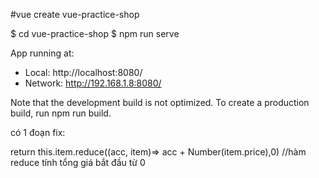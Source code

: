 #vue create vue-practice-shop

 $ cd vue-practice-shop
 $ npm run serve 

 App running at:
  - Local:   http://localhost:8080/
  - Network: http://192.168.1.8:8080/

  Note that the development build is not optimized.
  To create a production build, run npm run build.

  có 1 đoạn fix: <div  class="col-md-6" v-for="product in products" :key="product.id">
  return this.item.reduce((acc, item)=> acc + Number(item.price),0) //hàm reduce tính tổng giá bắt đầu từ 0